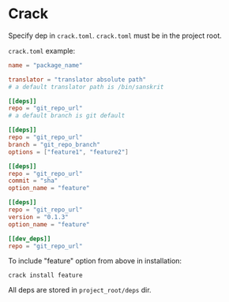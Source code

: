 # Crack

Specify dep in ``crack.toml``. ``crack.toml`` must be in the project root.

``crack.toml`` example:

```toml
name = "package_name"

translator = "translator absolute path"
# a default translator path is /bin/sanskrit

[[deps]]
repo = "git_repo_url"
# a default branch is git default

[[deps]]
repo = "git_repo_url"
branch = "git_repo_branch"
options = ["feature1", "feature2"]  

[[deps]]
repo = "git_repo_url"
commit = "sha"
option_name = "feature"

[[deps]]
repo = "git_repo_url"
version = "0.1.3"
option_name = "feature"

[[dev_deps]]
repo = "git_repo_url"
```

To include "feature" option from above in installation:

```shell
crack install feature  
```

All deps are stored in ``project_root/deps`` dir.
